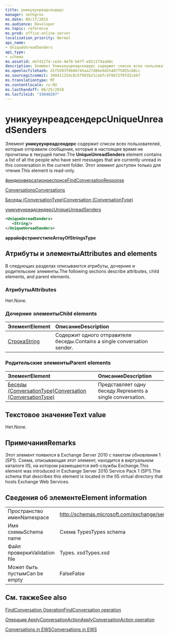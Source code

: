 ```yaml
---
title: уникуеунреадсендерс
manager: sethgros
ms.date: 09/17/2015
ms.audience: Developer
ms.topic: reference
ms.prod: office-online-server
localization_priority: Normal
api_name:
- UniqueUnreadSenders
api_type:
- schema
ms.assetid: eb7d1274-ce2e-4ef8-b47f-e911174aab0c
description: Элемент Уникуеунреадсендерс содержит список всех пользователей, которые отправили сообщения, которые в настоящее время не прочитаны в текущей папке. Этот элемент доступен только для чтения.
ms.openlocfilehash: d1f5593f6b86745aa27d86e9d25487f5855cb0cc
ms.sourcegitcommit: 34041125dc8c5f993b21cebfc4f8b72f0fd2cb6f
ms.translationtype: MT
ms.contentlocale: ru-RU
ms.lasthandoff: 06/25/2018
ms.locfileid: "19840287"
---
```

# <a name="uniqueunreadsenders"></a><span data-ttu-id="6ed13-104">уникуеунреадсендерс</span><span class="sxs-lookup"><span data-stu-id="6ed13-104">UniqueUnreadSenders</span></span>

<span data-ttu-id="6ed13-105">Элемент **уникуеунреадсендерс** содержит список всех пользователей, которые отправили сообщения, которые в настоящее время не прочитаны в текущей папке.</span><span class="sxs-lookup"><span data-stu-id="6ed13-105">The **UniqueUnreadSenders** element contains a list of all the people who have sent messages that are currently unread in this conversation in the current folder.</span></span> <span data-ttu-id="6ed13-106">Этот элемент доступен только для чтения.</span><span class="sxs-lookup"><span data-stu-id="6ed13-106">This element is read-only.</span></span> 
  
[<span data-ttu-id="6ed13-107">финдконверсатионреспонсе</span><span class="sxs-lookup"><span data-stu-id="6ed13-107">FindConversationResponse</span></span>](findconversationresponse.md)
  
[<span data-ttu-id="6ed13-108">Conversations</span><span class="sxs-lookup"><span data-stu-id="6ed13-108">Conversations</span></span>](conversations-ex15websvcsotherref.md)
  
[<span data-ttu-id="6ed13-109">Беседы (ConversationType)</span><span class="sxs-lookup"><span data-stu-id="6ed13-109">Conversation (ConversationType)</span></span>](conversation-conversationtype.md)
  
[<span data-ttu-id="6ed13-110">уникуеунреадсендерс</span><span class="sxs-lookup"><span data-stu-id="6ed13-110">UniqueUnreadSenders</span></span>](uniqueunreadsenders.md)
  
```XML
<UniqueUnreadSenders>
   <String/>
</UniqueUnreadSenders>
```

 <span data-ttu-id="6ed13-111">**аррайофстрингстипе**</span><span class="sxs-lookup"><span data-stu-id="6ed13-111">**ArrayOfStringsType**</span></span>
## <a name="attributes-and-elements"></a><span data-ttu-id="6ed13-112">Атрибуты и элементы</span><span class="sxs-lookup"><span data-stu-id="6ed13-112">Attributes and elements</span></span>

<span data-ttu-id="6ed13-113">В следующих разделах описываются атрибуты, дочерние и родительские элементы.</span><span class="sxs-lookup"><span data-stu-id="6ed13-113">The following sections describe attributes, child elements, and parent elements.</span></span>
  
### <a name="attributes"></a><span data-ttu-id="6ed13-114">Атрибуты</span><span class="sxs-lookup"><span data-stu-id="6ed13-114">Attributes</span></span>

<span data-ttu-id="6ed13-115">Нет.</span><span class="sxs-lookup"><span data-stu-id="6ed13-115">None.</span></span>
  
### <a name="child-elements"></a><span data-ttu-id="6ed13-116">Дочерние элементы</span><span class="sxs-lookup"><span data-stu-id="6ed13-116">Child elements</span></span>

|<span data-ttu-id="6ed13-117">**Элемент**</span><span class="sxs-lookup"><span data-stu-id="6ed13-117">**Element**</span></span>|<span data-ttu-id="6ed13-118">**Описание**</span><span class="sxs-lookup"><span data-stu-id="6ed13-118">**Description**</span></span>|
|:-----|:-----|
|[<span data-ttu-id="6ed13-119">Строка</span><span class="sxs-lookup"><span data-stu-id="6ed13-119">String</span></span>](string.md) <br/> |<span data-ttu-id="6ed13-120">Содержит одного отправителя беседы.</span><span class="sxs-lookup"><span data-stu-id="6ed13-120">Contains a single conversation sender.</span></span>  <br/> |
   
### <a name="parent-elements"></a><span data-ttu-id="6ed13-121">Родительские элементы</span><span class="sxs-lookup"><span data-stu-id="6ed13-121">Parent elements</span></span>

|<span data-ttu-id="6ed13-122">**Элемент**</span><span class="sxs-lookup"><span data-stu-id="6ed13-122">**Element**</span></span>|<span data-ttu-id="6ed13-123">**Описание**</span><span class="sxs-lookup"><span data-stu-id="6ed13-123">**Description**</span></span>|
|:-----|:-----|
|[<span data-ttu-id="6ed13-124">Беседы (ConversationType)</span><span class="sxs-lookup"><span data-stu-id="6ed13-124">Conversation (ConversationType)</span></span>](conversation-conversationtype.md) <br/> |<span data-ttu-id="6ed13-125">Представляет одну беседу.</span><span class="sxs-lookup"><span data-stu-id="6ed13-125">Represents a single conversation.</span></span>  <br/> |
   
## <a name="text-value"></a><span data-ttu-id="6ed13-126">Текстовое значение</span><span class="sxs-lookup"><span data-stu-id="6ed13-126">Text value</span></span>

<span data-ttu-id="6ed13-127">Нет.</span><span class="sxs-lookup"><span data-stu-id="6ed13-127">None.</span></span>
  
## <a name="remarks"></a><span data-ttu-id="6ed13-128">Примечания</span><span class="sxs-lookup"><span data-stu-id="6ed13-128">Remarks</span></span>

<span data-ttu-id="6ed13-129">Этот элемент появился в Exchange Server 2010 с пакетом обновления 1 (SP1). Схема, описывающая этот элемент, находится в виртуальном каталоге IIS, на котором размещаются веб-службы Exchange.</span><span class="sxs-lookup"><span data-stu-id="6ed13-129">This element was introduced in Exchange Server 2010 Service Pack 1 (SP1).The schema that describes this element is located in the IIS virtual directory that hosts Exchange Web Services.</span></span>
  
## <a name="element-information"></a><span data-ttu-id="6ed13-130">Сведения об элементе</span><span class="sxs-lookup"><span data-stu-id="6ed13-130">Element information</span></span>

|||
|:-----|:-----|
|<span data-ttu-id="6ed13-131">Пространство имен</span><span class="sxs-lookup"><span data-stu-id="6ed13-131">Namespace</span></span>  <br/> |http://schemas.microsoft.com/exchange/services/2006/types  <br/> |
|<span data-ttu-id="6ed13-132">Имя схемы</span><span class="sxs-lookup"><span data-stu-id="6ed13-132">Schema name</span></span>  <br/> |<span data-ttu-id="6ed13-133">Схема Types</span><span class="sxs-lookup"><span data-stu-id="6ed13-133">Types schema</span></span>  <br/> |
|<span data-ttu-id="6ed13-134">Файл проверки</span><span class="sxs-lookup"><span data-stu-id="6ed13-134">Validation file</span></span>  <br/> |<span data-ttu-id="6ed13-135">Types. xsd</span><span class="sxs-lookup"><span data-stu-id="6ed13-135">Types.xsd</span></span>  <br/> |
|<span data-ttu-id="6ed13-136">Может быть пустым</span><span class="sxs-lookup"><span data-stu-id="6ed13-136">Can be empty</span></span>  <br/> |<span data-ttu-id="6ed13-137">False</span><span class="sxs-lookup"><span data-stu-id="6ed13-137">False</span></span>  <br/> |
   
## <a name="see-also"></a><span data-ttu-id="6ed13-138">См. также</span><span class="sxs-lookup"><span data-stu-id="6ed13-138">See also</span></span>



[<span data-ttu-id="6ed13-139">FindConversation Operation</span><span class="sxs-lookup"><span data-stu-id="6ed13-139">FindConversation operation</span></span>](findconversation-operation.md)
  
[<span data-ttu-id="6ed13-140">Операция ApplyConversationAction</span><span class="sxs-lookup"><span data-stu-id="6ed13-140">ApplyConversationAction operation</span></span>](applyconversationaction-operation.md)


[<span data-ttu-id="6ed13-141">Conversations in EWS</span><span class="sxs-lookup"><span data-stu-id="6ed13-141">Conversations in EWS</span></span>](http://msdn.microsoft.com/library/91e64629-db6c-4c94-9dcb-d386232e8467%28Office.15%29.aspx)

